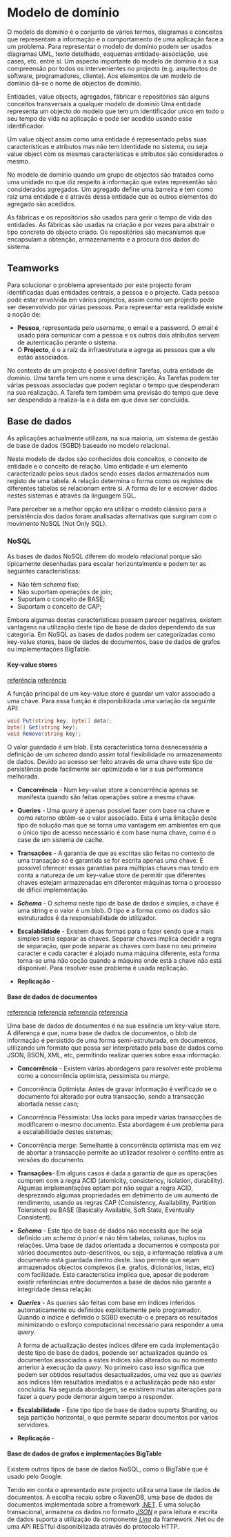﻿# Modelo de domínio

O modelo de domínio é o conjunto de vários termos, diagramas e conceitos que representam a informação e o comportamento de uma aplicação face a um problema. Para representar o modelo de domínio podem ser usados diagramas UML, texto detelhado, esquemas entidade-associação, use cases, etc.
entre si. Um aspecto importante do modelo de domínio é a sua compreensão por todos os intervenientes no projecto (e.g. arquitectos de software, programadores, cliente). Aos elementos de um modelo de domínio dá-se o nome de objectos de domínio.

Entidades, value objects, agregados, fábricar e repositórios são alguns conceitos transversais a qualquer modelo de domínio
Uma entidade representa um objecto do modelo que tem um identificador unico em todo o seu tempo de vida na aplicação e pode ser acedido usando esse identificador. 

Um value object assim como uma entidade é representado pelas suas características e atributos mas não tem identidade no sistema, ou seja value object com os mesmas caracteristicas e atributos são considerados o mesmo.

No modelo de domínio quando um grupo de objectos são tratados como uma unidade no que diz respeito á informação que estes representão são considerados agregados. Um agregado define uma barreira e tem como raiz uma entidade e é através dessa entidade que os outros elementos do agregado são acedidos. 

As fábricas e os repositórios são usados para gerir o tempo de vida das entidades. As fábricas são usadas na criação e por vezes para abstrair o tipo concreto do objecto criado. Os repositórios são mecanismos que encapsulam a obtenção, armazenamento e a procura dos dados do sistema.

## Teamworks

Para solucionar o problema apresentado por este projecto foram identificadas duas entidades centrais, a pessoa e o projecto.
Cada pessoa pode estar envolvida em vários projectos, assim como um projecto pode ser desenvolvido por várias pessoas. Para representar esta realidade existe a noção de:

 * **Pessoa**, representada pelo username, o email e a password. O email é usado para comunicar com a pessoa e os outros dois atributos servem de autenticação perante o sistema.
 * O **Projecto**,  é o a raíz da infraestrutura e agrega as pessoas que a ele estão associados.

No contexto de um projecto é possível definir Tarefas, outra entidade de domínio. Uma tarefa tem um nome e uma descrição. As Tarefas podem ter várias pessoas associadas que podem registar o tempo que despenderam na sua realização. A Tarefa tem também uma previsão do tempo que deve ser despendido a realiza-la e a data em que deve ser concluída.

## Base de dados

As aplicações actualmente utilizam, na sua maioria, um sistema de gestão de base de dados (SGBD) baseado no modelo relacional.

Neste modelo de dados são conhecidos dois conceitos, o conceito de entidade e o conceito de relação. Uma entidade é um elemento caracterizado pelos seus dados sendo esses dados armazenados num registo de uma tabela. A relação determina o forma como os registos de diferentes tabelas se relacionam entre si. A forma de ler e escrever dados nestes sistemas é através da linguagem SQL.

Para perceber se a melhor opção era utilizar o modelo clássico para a persistência dos dados foram analisadas alternativas 
que surgiram com o movimento NoSQL (Not Only SQL).

### NoSQL

As bases de dados NoSQL diferem do modelo relacional porque são tipicamente desenhadas para escalar horizontalmente e podem ter as seguintes características:

 * Não têm _schema_ fixo;
 * Não suportam operações de join;
 * Suportam o conceito de BASE;
 * Suportam o conceito de CAP;  

Embora algumas destas características possam parecer negativas, existem vantagens na utilização deste tipo de base de dados dependendo da sua categoria. Em NoSQL as bases de dados podem ser categorizadas como key-value stores, base de dados de documentos, base de dados de grafos ou implementações BigTable.

#### Key-value stores 
[referência](http://ayende.com/blog/4449/that-no-sql-thing-key-value-stores)
[referência](http://s3.amazonaws.com/AllThingsDistributed/sosp/amazon-dynamo-sosp2007.pdf)

A função principal de um key-value store é guardar um valor associado a uma chave. Para essa função é disponibilizada uma variação da seguinte API:

```csharp
void Put(string key, byte[] data);
byte[] Get(string key);
void Remove(string key);
```

O valor guardado é um blob. Esta característica torna desnecessária a definição de um _schema_ dando assim total flexibilidade no armazenamento de dados. Devido ao acesso ser feito através de uma chave este tipo de persistência pode facilmente ser optimizada e ter a sua performance melhorada.

 * **Concorrência** - Num key-value store a concorrência apenas se manifesta quando são feitas operações sobre a mesma chave.

 * **Queries** - Uma _query_ é apenas possível fazer com base na chave e como retorno obtêm-se o valor associado. Esta é uma limitação deste tipo de solução mas que se torna uma vantagem em ambientes em que o único tipo de acesso necessário é com base numa chave, como é o case de um sistema de cache.

 * **Transações** - A garantia de que as escritas são feitas no contexto de uma transação só é garantida se for escrita apenas uma chave. É possível oferecer essas garantias para múltiplas chaves mas tendo em conta a natureza de um key-value store de permitir que diferentes chaves estejam armazenadas em diferenter máquinas torna o processo de dificil implementação.

 * **_Schema_** - O _schema_ neste tipo de base de dados é simples, a chave é uma string e o valor é um blob. O tipo e a forma como os dados são estruturados é da responsabilidade do utilizador.

 * **Escalabilidade** - Existem duas formas para o fazer sendo que a mais simples seria separar as chaves. Separar chaves implica decidir a regra de separação, que pode separar as chaves com base no seu primeiro caracter e cada caracter é alojado numa máquina diferente, esta forma torna-se uma não opção quando a máquina onde está a chave não está disponível. Para resolver esse problema é usada replicação.

 * **Replicação** - 

#### Base de dados de documentos
[referencia](http://ayende.com/blog/4459/that-no-sql-thing-document-databases)
[referencia](http://www.ibm.com/developerworks/opensource/library/os-couchdb/index.html#N10062)
[referencia](http://weblogs.asp.net/britchie/archive/2010/08/12/document-databases.aspx)
[referencia](http://highscalability.com/drop-acid-and-think-about-data)

Uma base de dados de documentos é na sua essência um key-value store. A diferença é que, numa base de dados de documentos, o blob de informação é persistido de uma forma semi-estruturada, em documentos, utilizando um formato que possa ser interpretado pela base de dados como JSON, BSON, XML, etc, permitindo realizar queries sobre essa informação.

 * **Concorrência** - Existem várias abordagens para resolver este problema como a concorrência optimista, pessimista ou _merge_. 
  * Concorrência Optimista: Antes de gravar informação é verificado se o documento foi alterado por outra transacção, sendo a transacção abortada nesse caso;
  * Concorrência Péssimista: Usa locks para impedir várias transacções de modificarem o mesmo documento. Esta abordagem é um problema para a escalabilidade destes sistemas;
  * Concorrência _merge_: Semelhante à concorrência optimista mas em vez de abortar a transacção permite ao utilizador resolver o conflito entre as versões do documento.

 * **Transações**- Em alguns casos é dada a garantia de que as operações cumprem com a regra ACID (atomicity, consistency, isolation, durability). Algumas implementações optam por não seguir a regra ACID, desprezando algumas propriedades em detrimento de um aumento de rendimento, usando as regras CAP (Consistency, Availability, Partition Tolerance) ou BASE (Basically Available, Soft State, Eventually Consistent).

 * **_Schema_** - Este tipo de base de dados não necessita que lhe seja definido um _schema à priori_ e não têm tabelas, colunas, tuplos ou relações. Uma base de dados orientada a documentos é composta por vários documentos auto-descritivos, ou seja, a informação relativa a um documento está guardada dentro deste. Isso permite que sejam armazenados objectos complexos (i.e. grafos, dicionários, listas, etc) com facilidade. Esta característica implica que, apesar de poderem existir referências entre documentos a base de dados não garante a integridade dessa relação.

 * **_Queries_** - As _queries_ são feitas com base em índices inferidos automaticamente ou definidos explicitamente pelo programador. Quando o índice é definido o SGBD executa-o e prepara os resultados minimizando o esforço computacional necessário para responder a uma _query_. 

    A forma de actualização destes índices difere em cada implementação deste tipo de base de dados, podendo ser actualizados quando os documentos associados a estes índices são alterados ou no momento anterior à execução da _query_. No primeiro caso isso significa que podem ser obtidos resultados desactualizados, uma vez que as _queries_ aos índices têm resultados imediatos e a actualização pode não estar concluída. Na segunda abordagem, se existirem muitas alterações para fazer a _query_ pode demorar algum tempo a responder.

 * **Escalabilidade** - Este tipo tipo de base de dados suporta Sharding, ou seja partição horizontal, o que permite separar documentos por vários servidores.

 * **Replicação** - 

#### Base de dados de grafos e implementações BigTable

Existem outros tipos de base de dados NoSQL, como o BigTable que é usado pelo Google. 

Tendo em conta o apresentado este projecto utiliza uma base de dados de documentos. A escolha recaiu sobre o RavenDB, uma base de dados de documentos implementada sobre a framework [.NET](http://www.microsoft.com/net). É uma solução transacional, armazena os dados no formato [_JSON_](http://www.json.org/) e para leitura e escrita de dados suporta a utilização da componente [_Linq_](http://msdn.microsoft.com/en-us/library/bb308959.aspx) da framework .Net ou de uma API RESTful disponibilizada através do protocolo HTTP. 
